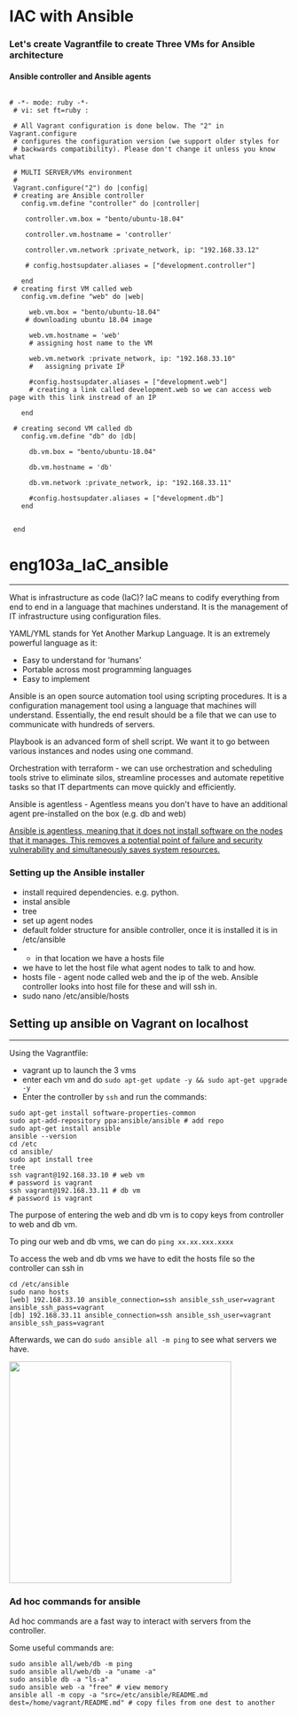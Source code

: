 # IAC with Ansible


### Let's create Vagrantfile to create Three VMs for Ansible architecture
#### Ansible controller and Ansible agents 

```

# -*- mode: ruby -*-
 # vi: set ft=ruby :
 
 # All Vagrant configuration is done below. The "2" in Vagrant.configure
 # configures the configuration version (we support older styles for
 # backwards compatibility). Please don't change it unless you know what
 
 # MULTI SERVER/VMs environment 
 #
 Vagrant.configure("2") do |config|
 # creating are Ansible controller
   config.vm.define "controller" do |controller|
     
    controller.vm.box = "bento/ubuntu-18.04"
    
    controller.vm.hostname = 'controller'
    
    controller.vm.network :private_network, ip: "192.168.33.12"
    
    # config.hostsupdater.aliases = ["development.controller"] 
    
   end 
 # creating first VM called web  
   config.vm.define "web" do |web|
     
     web.vm.box = "bento/ubuntu-18.04"
    # downloading ubuntu 18.04 image
 
     web.vm.hostname = 'web'
     # assigning host name to the VM
     
     web.vm.network :private_network, ip: "192.168.33.10"
     #   assigning private IP
     
     #config.hostsupdater.aliases = ["development.web"]
     # creating a link called development.web so we can access web page with this link instread of an IP   
         
   end
   
 # creating second VM called db
   config.vm.define "db" do |db|
     
     db.vm.box = "bento/ubuntu-18.04"
     
     db.vm.hostname = 'db'
     
     db.vm.network :private_network, ip: "192.168.33.11"
     
     #config.hostsupdater.aliases = ["development.db"]     
   end
 
 
 end
```
# eng103a_IaC_ansible
---------------

What is infrastructure as code (IaC)? IaC means to codify everything from end to end in a language that machines understand. It is the management of IT infrastructure using configuration files.

 YAML/YML stands for Yet Another Markup Language. It is an extremely powerful language as it:
 - Easy to understand for 'humans'
 - Portable across most programming languages
 - Easy to implement

Ansible is an open source automation tool using scripting procedures. It is a configuration management tool using a language that machines will understand. Essentially, the end result should be a file that we can use to communicate with hundreds of servers.

Playbook is an advanced form of shell script. We want it to go between various instances and nodes using one command. 

Orchestration with terraform - we can use orchestration and scheduling tools strive to eliminate silos, streamline processes and automate repetitive tasks so that IT departments can move quickly and efficiently.

Ansible is agentless -  Agentless means you don't have to have an additional agent pre-installed on the box (e.g. db and web)

[Ansible is agentless, meaning that it does not install software on the nodes that it manages. This removes a potential point of failure and security vulnerability and simultaneously saves system resources.](https://searchitoperations.techtarget.com/definition/Ansible#:~:text=Ansible%20is%20agentless%2C%20meaning%20that,and%20simultaneously%20saves%20system%20resources.)

### Setting up the Ansible installer
- install required dependencies. e.g. python.
- instal ansible
- tree
- set up agent nodes
- default folder structure for ansible controller, once it is installed it is in /etc/ansible 
- - in that location we have a hosts file
- we have to let the host file what agent nodes to talk to and how.
- hosts file - agent node called web and the ip of the web. Ansible controller looks into host file for these and will ssh in.
- sudo nano /etc/ansible/hosts

## Setting up ansible on Vagrant on localhost
-----
Using the Vagrantfile:
- vagrant up to launch the 3 vms
- enter each vm and do `sudo apt-get update -y && sudo apt-get upgrade -y`
- Enter the controller by `ssh` and run the commands:
```
sudo apt-get install software-properties-common
sudo apt-add-repository ppa:ansible/ansible # add repo
sudo apt-get install ansible
ansible --version
cd /etc
cd ansible/
sudo apt install tree
tree
ssh vagrant@192.168.33.10 # web vm
# password is vagrant
ssh vagrant@192.168.33.11 # db vm
# password is vagrant
```
The purpose of entering the web and db vm is to copy keys from controller to web and db vm.

To ping our web and db vms, we can do `ping xx.xx.xxx.xxxx`

To access the web and db vms we have to edit the hosts file so the controller can ssh in
```
cd /etc/ansible
sudo nano hosts
[web] 192.168.33.10 ansible_connection=ssh ansible_ssh_user=vagrant ansible_ssh_pass=vagrant 
[db] 192.168.33.11 ansible_connection=ssh ansible_ssh_user=vagrant ansible_ssh_pass=vagrant
```

Afterwards, we can do `sudo ansible all -m ping` to see what servers we have.

<img src="https://user-images.githubusercontent.com/98178943/154301577-215b26c5-21e2-4f7f-9642-4234dfce0778.png" width="400">

### Ad hoc commands for ansible
Ad hoc commands are a fast way to interact with servers from the controller.

Some useful commands are:
```
sudo ansible all/web/db -m ping
sudo ansible all/web/db -a "uname -a"
sudo ansible db -a "ls-a"
sudo ansible web -a "free" # view memory
ansible all -m copy -a "src=/etc/ansible/README.md dest=/home/vagrant/README.md" # copy files from one dest to another